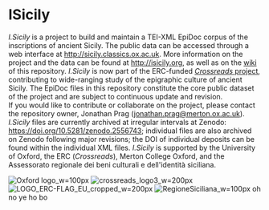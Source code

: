 # ISicily  
*I.Sicily* is a project to build and maintain a TEI-XML EpiDoc corpus of the inscriptions of ancient Sicily. The public data can be accessed through a web interface at http://sicily.classics.ox.ac.uk.
More information on the project and the data can be found at http://isicily.org, as well as on the [wiki](https://github.com/ISicily/ISicily/wiki) of this repository. *I.Sicily* is now part of the ERC-funded [*Crossreads* project](http://crossreads.web.ox.ac.uk), contributing to wide-ranging study of the epigraphic culture of ancient Sicily.
The EpiDoc files in this repository constitute the core public dataset of the project and are subject to continuous update and revision.    
If you would like to contribute or collaborate on the project, please contact the repository owner, Jonathan Prag (jonathan.prag@merton.ox.ac.uk).   
*I.Sicily* files are currently archived at irregular intervals at Zenodo: https://doi.org/10.5281/zenodo.2556743; individual files are also archived on Zenodo following major revisions; the DOI of individual deposits can be found within the individual XML files.
*I.Sicily* is supported by the University of Oxford, the ERC (*Crossreads*), Merton College Oxford, and the Assessorato regionale dei beni culturali e dell'identità siciliana.

![Oxford logo_w=100px](https://user-images.githubusercontent.com/25080386/149907786-54db5a8f-8484-41ac-93f2-7c8c3dcc3e19.jpg)  ![crossreads_logo3_w=200px](https://user-images.githubusercontent.com/25080386/149907916-55168363-58b4-4202-9459-c9651d35e5d4.jpg)  ![LOGO_ERC-FLAG_EU_cropped_w=200px](https://user-images.githubusercontent.com/25080386/149907944-dd9c0c84-1233-4945-b234-f22421951a00.jpg)  ![RegioneSiciliana_w=100px](https://user-images.githubusercontent.com/25080386/149907854-e06ba000-8a6d-4f99-a3dd-f2e871b1ae07.jpg)
oh no ye ho bo